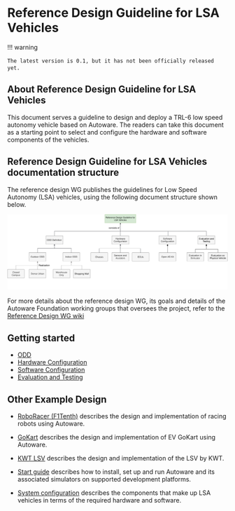 # Reference Design Guideline for LSA Vehicles

!!! warning

    The latest version is 0.1, but it has not been officially released yet.

## About Reference Design Guideline for LSA Vehicles

This document serves a guideline to design and deploy a TRL-6 low speed autonomy vehicle based on Autoware. The readers can take this document as a starting point to select and configure the hardware and software components of the vehicles. 

## Reference Design Guideline for LSA Vehicles documentation structure

The reference design WG publishes the guidelines for Low Speed Autonomy (LSA) vehicles, using the following document structure shown below.

![Reference Design Guideline Structure](assets/images/Structure_of_LSV_ReferenceDesign.svg)

For more details about the reference design WG, its goals and details of the Autoware Foundation working groups that oversees the project, refer to the [Reference Design WG wiki](https://github.com/autowarefoundation/RefDesignWG/wiki/)

## Getting started

- [ODD](./odd-definition/index.md)
- [Hardware Configuration](./hardware-configuration/index.md)
- [Software Configuration](./software-configuration/index.md)
- [Evaluation and Testing](./evaluation-and-testing/index.md)

## Other Example Design

- [RoboRacer (F1Tenth)](./OtherExampleDesigns/F1Tenth/Reference%20Design%20for%20F1Tenth%20with%20Autoware.md) describes the design and implementation of racing robots using Autoware.

- [GoKart](./OtherExampleDesigns/GoKart/Reference%20Design%20for%20Go-Kart%20with%20Autoware.md) describes the design and implementation of EV GoKart using Autoware.

- [KWT LSV](./OtherExampleDesigns/LSV/Kingway_LSV_introduction_ENG_0729AWF_v1.pdf) describes the design and implementation of the LSV by KWT.

- [Start guide](./start-guide/index.md) describes how to install, set up and run Autoware and its associated simulators on supported development platforms.

- [System configuration](./system-configuration/index.md) describes the components that make up LSA vehicles in terms of the required hardware and software.
